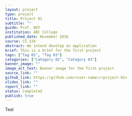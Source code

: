 ```yaml
---
layout: project
type: project
title: Project 01
subtitle: ""
guide: Prof. WXY
institution: ABC College
published_date: November 2016
course: CS 234
abstract: We intend develop an application
brief: This is a brief for the first project
tags: ["Tag 01", "Tag 03"]
categories: ["Category 02", "Category 03"]
banner_image: ""
image_alt_text: Banner image for the first project
source_link: ""
github_link: https://github.com/<user-name>/<project-01>
slides_link: ""
report_link: ""
status: Completed
publish: true
---
```



Test
